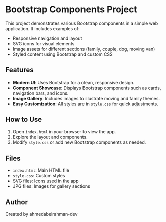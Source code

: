 # Bootstrap Components Project

This project demonstrates various Bootstrap components in a simple web application. It includes examples of:

- Responsive navigation and layout
- SVG icons for visual elements
- Image assets for different sections (family, couple, dog, moving van)
- Styled content using Bootstrap and custom CSS

## Features

- **Modern UI**: Uses Bootstrap for a clean, responsive design.
- **Component Showcase**: Displays Bootstrap components such as cards, navigation bars, and icons.
- **Image Gallery**: Includes images to illustrate moving and family themes.
- **Easy Customization**: All styles are in `style.css` for quick adjustments.

## How to Use

1. Open `index.html` in your browser to view the app.
2. Explore the layout and components.
3. Modify `style.css` or add new Bootstrap components as needed.

## Files

- `index.html`: Main HTML file
- `style.css`: Custom styles
- SVG files: Icons used in the app
- JPG files: Images for gallery sections

## Author

Created by ahmedabelrahman-dev
